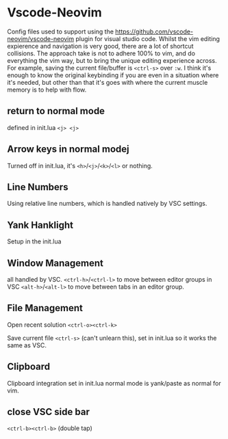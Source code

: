 # Vscode-Neovim
Config files used to support using the https://github.com/vscode-neovim/vscode-neovim plugin for visual studio code.  Whilst the vim editing expierence and navigation is very good, there are a lot of shortcut collisions.  The approach take is not to adhere 100% to vim, and do everything the vim way, but to bring the unique editing experience across.  For example, saving the current file/buffer is `<ctrl-s>` over `:w`.  I think it's enough to know the original keybinding if you are even in a situation where it's needed, but other than that it's goes with where the current muscle memory is to help with flow.

## return to normal mode
defined in init.lua `<j> <j>`

## Arrow keys in normal modej
Turned off in init.lua, it's `<h>`/`<j>`/`<k>`/`<l>` or nothing.

## Line Numbers
Using relative line numbers, which is handled natively by VSC settings.

## Yank Hanklight
Setup in the init.lua

## Window Management
all handled by VSC.
`<ctrl-h>`/`<ctrl-l>` to move between editor groups in VSC
`<alt-h>`/`<alt-l>` to move between tabs in an editor group.

## File Management
Open recent solution
`<ctrl-o><ctrl-k>`

Save current file
`<ctrl-s>` (can't unlearn this), set in init.lua so it works the same as VSC.  

## Clipboard
Clipboard integration set in init.lua  normal mode is yank/paste as normal for vim.

## close VSC side bar
`<ctrl-b><ctrl-b>` (double tap)
